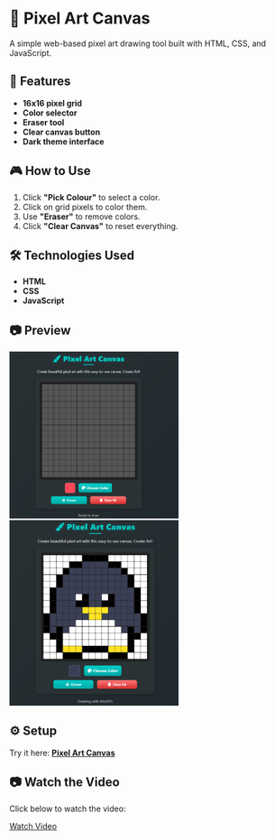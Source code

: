 # 🎨 Pixel Art Canvas  

A simple web-based pixel art drawing tool built with HTML, CSS, and JavaScript.  

## 🚀 Features  

- **16x16 pixel grid**  
- **Color selector**  
- **Eraser tool**  
- **Clear canvas button**  
- **Dark theme interface**  

## 🎮 How to Use  

1. Click **"Pick Colour"** to select a color.  
2. Click on grid pixels to color them.  
3. Use **"Eraser"** to remove colors.  
4. Click **"Clear Canvas"** to reset everything.  

## 🛠️ Technologies Used  

- **HTML**  
- **CSS**  
- **JavaScript**  

## 📷 Preview  

<img src="https://raw.githubusercontent.com/rajnandiniini/Pixel-Art-Canvas/main/images/pic1.png" width="300" height="auto">
<img src="https://raw.githubusercontent.com/rajnandiniini/Pixel-Art-Canvas/main/images/pic2.png" width="300" height="auto">

## ⚙️ Setup  

Try it here: **[Pixel Art Canvas](https://rajnandiniini.github.io/Pixel-Art-Canvas/canvas.html)**  


## 📷 Watch the Video

Click below to watch the video:

[Watch Video](https://github.com/rajnandiniini/Pixel-Art-Canvas/raw/main/images/demo.mp4)
